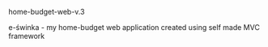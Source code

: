 home-budget-web-v.3

e-świnka - my home-budget web application created using self made MVC framework
